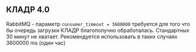 ﻿## КЛАДР 4.0

RabbitMQ - параметр `consumer_timeout = 3600000` требуется для того что бы очередь загрузки КЛАДР благополучно обработалась. Стандартных 30 минут не хватает. Рекомендуется использовать в таких случаях 3600000 ms (один час)